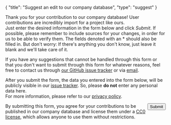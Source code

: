 {
    "title": "Suggest an edit to our company database",
    "type": "suggest"
}

Thank you for your contribution to our company database! User contributions are incredibly import for a project like ours.  
Just enter the desired information in the form below and click *Submit*. If possible, please remember to include sources for your changes, in order for us to be able to verify them. The fields denoted with an * should also be filled in. But don't worry: If there's anything you don't know, just leave it blank and we'll take care of it.

If you have any suggestions that cannot be handled through this form or that you don't want to submit through this form for whatever reasons, feel free to contact us through [our GitHub issue tracker](https://github.com/datenanfragen/data/issues) or via [email](mailto:data@datarequests.org).

<div class="box box-warning">After you submit the form, the data you entered into the form below, will be publicly visible in our <a href="https://github.com/datenanfragen/data/issues">issue tracker</a>. So, please <strong>do not</strong> enter any personal data here.<br>For more information, please refer to our <a href="/privacy/#user-content-in-our-company-database">privacy policy</a>.</div>

<div id="suggest-form"></div>

<button id="submit-suggest-form" class="button button-primary" style="float: right;">Submit</button><div class="clearfix"></div>

By submitting this form, you agree for your contributions to be published in our company database and license them under a [CC0 license](https://creativecommons.org/publicdomain/zero/1.0), which allows anyone to use them without restrictions.

